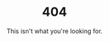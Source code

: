 ---
layout: error
title: 404
permalink: /404.html
subtitle: "This isn't what you're looking for."
---